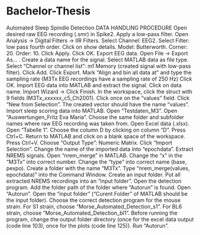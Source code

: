 # Bachelor-Thesis
Automated Sleep Spindle Detection
DATA HANDLING PROCEDURE
Open desired raw EEG recording (.smr) in Spike2.
Apply a low-pass filter. Open Analysis -> Digital Filters -> IIR Filters. Select Channel: EEG2. Select Filter: low pass fourth order. Click on show details. Model: Butterworth. Corner: 20. Order: 10. Click Apply. Click OK. 
Export EEG data. Open File -> Export As… . Create a data name for the signal. Select MATLAB data as file type. Select “Channel or channel list”: m1 Memory (created signal with low-pass filter). Click Add. Click Export. Mark “Align and bin all data at” and type the sampling rate (M3Tx EEG recordings have a sampling rate of 250 Hz) Click OK. 
Import EEG data into MATLAB and extract the signal. Click on data name. Import Wizard -> Click Finish. In the workspace, click the struct with 9 fields (M3Tx_xxxxxx_c5_Ch2001). Click once on the “values” field. Click “New from Selection”. The created vector should have the name “values”.
Import sleep scoring data into MATLAB. Open “Testdaten_M3”. Open “Auswertungen_Fritz Eva Maria”. Choose the same folder and subfolder names where raw EEG recording was taken from. Open Excel data (.xlsx). Open “Tabelle 1”. Choose the column D by clicking on column “D”. Press Ctrl+C. Return to MATLAB and click on a blank space of the workspace. Press Ctrl+V. Choose “Output Type”: Numeric Matrix. Click “Import Selection”. Change the name of the imported data into “epochdata”.
Extract NREMS signals. Open “nrem_merge” in MATLAB. Change the “x” in the “M3Tx” into correct number. Change the “type” into correct name (base, pexpo). Create a folder with the name “M3Tx”. Type “nrem_merge(values, epochdata)” into the Command Window.
Create an input folder. Put all extracted NREMS recordings into an “input folder”.
Open the detection program. Add the folder path of the folder where “Autorun” is found. Open “Autorun”. Open the “input folder” (“Curent Folder” of MATLAB should be the input folder). 
Choose the correct detection program for the mouse strain. For S1 strain, choose “Morse_Automated_Detection_s1”. For BL6 strain, choose “Morse_Automated_Detection_bl1”. Before running the program, change the output folder directory (once for the excel data output (code line 103), once for the plots (code line 125)). 
Run “Autorun”.
